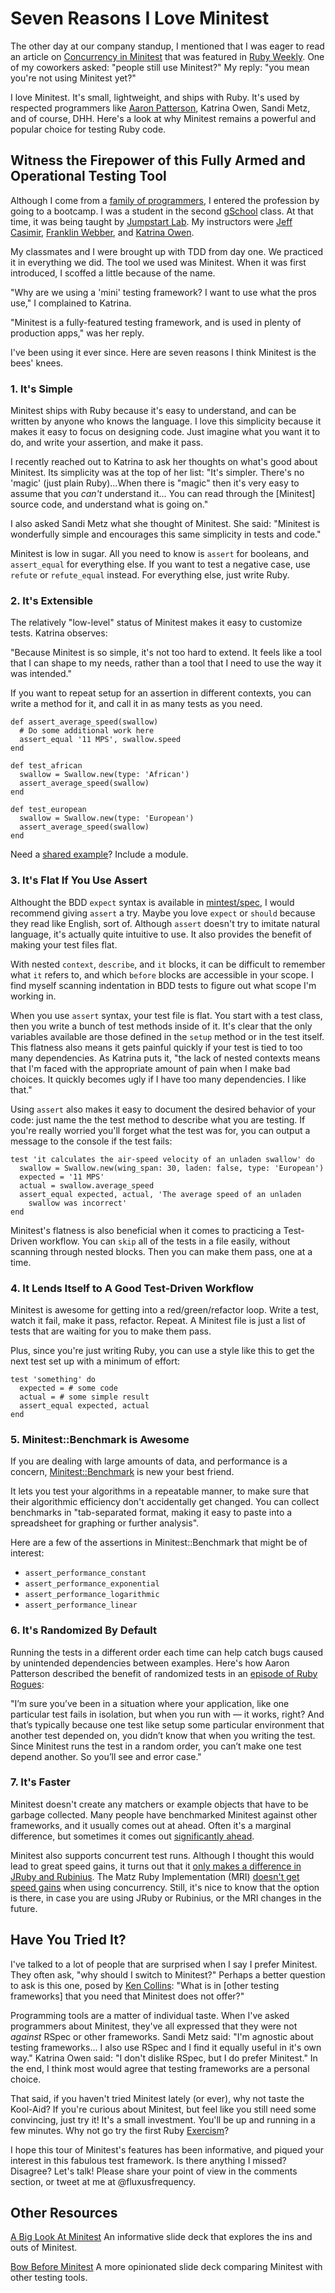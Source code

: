 # Seven Reasons I Love Minitest

The other day at our company standup, I mentioned that I was eager to
read an article on [Concurrency in Minitest](http://chriskottom.com/blog/2014/10/exploring-minitest-concurrency/)
that was featured in [Ruby Weekly](http://rubyweekly.com/issues/216). One of my
coworkers asked: "people still use Minitest?" My reply: "you mean you're not
using Minitest yet?"

I love Minitest. It's small, lightweight, and ships with Ruby.
It's used by respected programmers like [Aaron Patterson](http://rubyrogues.com/001-rr-testing-practices-and-tools/),
Katrina Owen, Sandi Metz, and of course, DHH. Here's a look at why
Minitest remains a powerful and popular choice for testing Ruby code.

## Witness the Firepower of this Fully Armed and Operational Testing Tool

Although I come from a [family of programmers](http://fluxusfrequency.github.io/blog/2013/10/03/the-history-of-programming-in-the-life-of-russ-lewis/),
I entered the profession by going to a bootcamp.  I was a student in the second
[gSchool](http://www.galvanize.it/school/) class. At that time, it was being
taught by [Jumpstart Lab](http://jumpstartlab.com/).  My instructors were [Jeff Casimir](https://twitter.com/j3),
[Franklin Webber](https://twitter.com/franklinwebber), and [Katrina Owen](https://twitter.com/kytrinyx).

My classmates and I were brought up with TDD from day one. We practiced it in everything
we did. The tool we used was Minitest. When it was first introduced, I scoffed a little
because of the name.

"Why are we using a 'mini' testing framework?  I want to use what the pros use,"
I complained to Katrina.

"Minitest is a fully-featured testing framework, and is used in plenty of
production apps," was her reply.

I've been using it ever since. Here are seven reasons I think Minitest is the bees' knees.

### 1. It's Simple

Minitest ships with Ruby because it's easy to understand, and can be
written by anyone who knows the language.  I love this simplicity because it
makes it easy to focus on designing code.  Just imagine what you want it to do,
and write your assertion, and make it pass.

I recently reached out to Katrina to ask her thoughts on what's
good about Minitest. Its simplicity was at the top of her list:
"It's simpler. There's no 'magic' (just plain Ruby)...When there is "magic" then
it's very easy to assume that you *can't* understand it...
You can read through the [Minitest] source code, and understand what is going on."

I also asked Sandi Metz what she thought of Minitest. She said: "Minitest is
wonderfully simple and encourages this same simplicity in tests and code."

Minitest is low in sugar. All you need to know is `assert`
for booleans, and `assert_equal` for everything else. If you want to test a
negative case, use `refute` or `refute_equal` instead. For everything else,
just write Ruby.

### 2. It's Extensible

The relatively "low-level" status of Minitest makes it easy to
customize tests. Katrina observes:

"Because Minitest is so simple, it's not too hard to extend. It feels
like a tool that I can shape to my needs, rather than a tool that I need
to use the way it was intended."

If you want to repeat setup for an assertion in different contexts, you can write a
method for it, and call it in as many tests as you need.

```
def assert_average_speed(swallow)
  # Do some additional work here
  assert_equal '11 MPS', swallow.speed
end

def test_african
  swallow = Swallow.new(type: 'African')
  assert_average_speed(swallow)
end

def test_european
  swallow = Swallow.new(type: 'European')
  assert_average_speed(swallow)
end
```

Need a [shared example](https://canaryup.com/blog/shared-examples-with-minitest)?
Include a module.

### 3. It's Flat If You Use Assert

Althought the BDD `expect` syntax is available in
[mintest/spec](https://github.com/seattlerb/minitest/blob/master/lib/minitest/spec.rb),
I would recommend giving `assert` a try. Maybe you love `expect` or
`should` because they read like English, sort of. Although `assert`
doesn't try to imitate natural language, it's actually quite intuitive
to use. It also provides the benefit of making your test files flat.

With nested `context`, `describe`, and `it` blocks, it can be difficult
to remember what `it` refers to, and which `before` blocks are accessible in
your scope. I find myself scanning indentation in BDD tests to figure
out what scope I'm working in.

When you use `assert` syntax, your test file is flat. You start with a test class,
then you write a bunch of test methods inside of it. It's clear that the only
variables available are those defined in the `setup` method or in the test itself.
This flatness also means it gets painful quickly if your test is tied to
too many dependencies. As Katrina puts it, "the lack of nested contexts means that
I'm faced with the appropriate amount of pain when I make bad choices. It quickly
becomes ugly if I have too many dependencies. I like that."

Using `assert` also makes it easy to document the desired behavior of your code:
just name the the test method to describe what you are testing. If you're really
worried you'll forget what the test was for, you can output a message to
the console if the test fails:

```
test 'it calculates the air-speed velocity of an unladen swallow' do
  swallow = Swallow.new(wing_span: 30, laden: false, type: 'European')
  expected = '11 MPS'
  actual = swallow.average_speed
  assert_equal expected, actual, 'The average speed of an unladen
    swallow was incorrect'
end
```

Minitest's flatness is also beneficial when it comes to practicing a
Test-Driven workflow. You can `skip` all of the tests in a file easily,
without scanning through nested blocks. Then you can make them pass, one
at a time.

### 4. It Lends Itself to A Good Test-Driven Workflow

Minitest is awesome for getting into a red/green/refactor loop.
Write a test, watch it fail, make it pass, refactor. Repeat. A Minitest
file is just a list of tests that are waiting for you to make them pass.

Plus, since you're just writing Ruby, you can use a style like this to get the
next test set up with a minimum of effort:

```
test 'something' do
  expected = # some code
  actual = # some simple result
  assert_equal expected, actual
end
```
### 5. Minitest::Benchmark is Awesome

If you are dealing with large amounts of data, and performance is
a concern, [Minitest::Benchmark](https://github.com/seattlerb/minitest/blob/master/lib/minitest/benchmark.rb) is new your best friend.

It lets you test your algorithms in a repeatable manner, to make sure
that their algorithmic efficiency don't accidentally get changed. You can
collect benchmarks in "tab-separated format, making it easy to paste into a
spreadsheet for graphing or further analysis".

Here are a few of the assertions in Minitest::Benchmark that might be of
interest:

- `assert_performance_constant`
- `assert_performance_exponential`
- `assert_performance_logarithmic`
- `assert_performance_linear`

### 6. It's Randomized By Default

Running the tests in a different order each time can help catch bugs
caused by unintended dependencies between examples. Here's how Aaron Patterson
described the benefit of randomized tests in an [episode of Ruby Rogues](http://rubyrogues.com/001-rr-testing-practices-and-tools/):

"I’m sure you’ve been in a situation where your application, like one particular
test fails in isolation, but when you run with — it works, right? And that’s
typically because one test like setup some particular environment that another
test depended  on, you didn’t know that when you writing the test. Since Minitest
runs the test in a random order, you can’t make one test depend another.
So you’ll see and error case."

### 7. It's Faster

Minitest doesn't create any matchers or example objects that have to be
garbage collected. Many people have benchmarked Minitest against other
frameworks, and it usually comes out at ahead. Often it's a marginal
difference, but sometimes it comes out [significantly ahead](http://blog.rawonrails.com/2012/01/very-cursory-test-of-rspec-28-speed.html).

Minitest also supports concurrent test runs. Although I thought this
would lead to great speed gains, it turns out that it [only makes a difference
in JRuby and Rubinius](http://chriskottom.com/blog/2014/10/exploring-minitest-concurrency/).
The Matz Ruby Implementation (MRI) [doesn't get speed gains](https://blog.engineyard.com/2010/concurrency-real-and-imagined-in-mri-threads)
when using concurrency. Still, it's nice to know that the option is there, in case you are using
JRuby or Rubinius, or the MRI changes in the future.

## Have You Tried It?

I've talked to a lot of people that are surprised when I say I prefer Minitest. They
often ask, "why should I switch to Minitest?" Perhaps a better question to ask is
this one, posed by [Ken Collins](https://github.com/metaskills/holy_grail_harness/issues/3):
"What is in [other testing frameworks] that you need that Minitest does not offer?"

Programming tools are a matter of individual taste. When I've asked programmers
about Minitest, they've all expressed that they were not _against_
RSpec or other frameworks. Sandi Metz said: "I'm agnostic about testing frameworks...
I also use RSpec and I find it equally useful in it's own way." Katrina Owen said:
"I don't dislike RSpec, but I do prefer Minitest." In the end, I think most
would agree that testing frameworks are a personal choice.

That said, if you haven't tried Minitest lately (or ever), why not taste the Kool-Aid?
If you're curious about Minitest, but feel like you still need some convincing,
just try it!  It's a small investment. You'll be up and running in a few
minutes. Why not go try the first Ruby [Exercism](http://exercism.io/getting-started)?

I hope this tour of Minitest's features has been informative, and piqued your
interest in this fabulous test framework. Is there anything I missed? Disagree?
Let's talk! Please share your point of view in the comments section, or
tweet at me at @fluxusfrequency.

## Other Resources

[A Big Look At Minitest](http://www.slideshare.net/markykang/minitest-2013-0910)
An informative slide deck that explores the ins and outs of Minitest.

[Bow Before Minitest](https://speakerdeck.com/ahawkins/bow-before-minitest)
A more opinionated slide deck comparing Minitest with other testing
tools.

